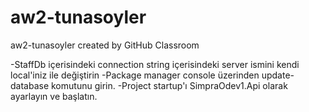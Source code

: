# aw2-tunasoyler
aw2-tunasoyler created by GitHub Classroom


-StaffDb içerisindeki connection string içerisindeki server ismini kendi local'iniz ile değiştirin
-Package manager console üzerinden update-database komutunu girin.
-Project startup'ı SimpraOdev1.Api olarak ayarlayın ve başlatın.
